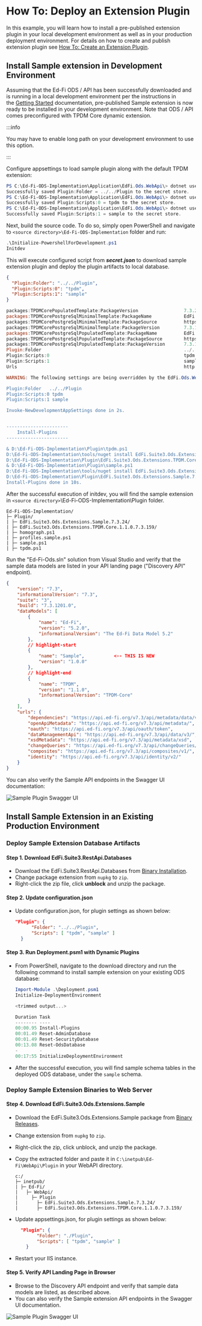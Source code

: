 # How To: Deploy an Extension Plugin

In this example, you will learn how to install a pre-published extension plugin
in your local development environment as well as in your production deployment
environment. For details on how to create and publish extension plugin see [How
To: Create an Extension Plugin](./how-to-create-an-extension-plugin.md).

## Install Sample extension in Development Environment

Assuming that the Ed-Fi ODS / API has been successfully downloaded and is
running in a local development environment per the instructions in the [Getting
Started](../getting-started/source-code-installation/readme.md) documentation,
pre-published Sample extension is now ready to be installed in your development
environment. Note that ODS / API comes preconfigured with TPDM Core dynamic
extension.

:::info

You may have to enable long path on your development environment to use this
option.

:::

Configure appsettings to load sample plugin along with the default TPDM extension:

```powershell
PS C:\Ed-Fi-ODS-Implementation\Application\EdFi.Ods.WebApi\> dotnet user-secrets set "Plugin:Folder"  "../../Plugin"
Successfully saved Plugin:Folder = ../../Plugin to the secret store.
PS C:\Ed-Fi-ODS-Implementation\Application\EdFi.Ods.WebApi\> dotnet user-secrets set "Plugin:Scripts:0"  "tpdm"
Successfully saved Plugin:Scripts:0 = tpdm to the secret store.
PS C:\Ed-Fi-ODS-Implementation\Application\EdFi.Ods.WebApi\> dotnet user-secrets set "Plugin:Scripts:1"  "sample"
Successfully saved Plugin:Scripts:1 = sample to the secret store.
```

Next, build the source code. To do so, simply open PowerShell and navigate to `<source
directory>\Ed-Fi-ODS-Implementation` folder and run:

```powershell
.\Initialize-PowershellForDevelopment.ps1
Initdev
```

This will execute configured script from _**secret.json**_ to download sample
extension plugin and deploy the plugin artifacts to local database.

```json title="secret.json"
{
  "Plugin:Folder": "../../Plugin",
  "Plugin:Scripts:0": "tpdm",
  "Plugin:Scripts:1": "sample"
}
```

```powershell title="Deployment output"
packages:TPDMCorePopulatedTemplate:PackageVersion                 7.3.202
packages:TPDMCorePostgreSqlMinimalTemplate:PackageName            EdFi.Suite3.Ods.Minimal.Template.TPDM.Core.{ExtensionVersion}.PostgreSQL.Standard.{StandardVersion}
packages:TPDMCorePostgreSqlMinimalTemplate:PackageSource          https://pkgs.dev.azure.com/ed-fi-alliance/Ed-Fi-Alliance-OSS/_packaging/EdFi/nuget/v3/index.json
packages:TPDMCorePostgreSqlMinimalTemplate:PackageVersion         7.3.189
packages:TPDMCorePostgreSqlPopulatedTemplate:PackageName          EdFi.Suite3.Ods.Populated.Template.TPDM.Core.{ExtensionVersion}.PostgreSQL.Standard.{StandardVersion}
packages:TPDMCorePostgreSqlPopulatedTemplate:PackageSource        https://pkgs.dev.azure.com/ed-fi-alliance/Ed-Fi-Alliance-OSS/_packaging/EdFi/nuget/v3/index.json
packages:TPDMCorePostgreSqlPopulatedTemplate:PackageVersion       7.3.194
Plugin:Folder                                                     ../../Plugin
Plugin:Scripts:0                                                  tpdm
Plugin:Scripts:1                                                  sample
Urls                                                              http://localhost:54746

WARNING: The following settings are being overridden by the EdFi.Ods.WebApi project's user secrets:

Plugin:Folder   ../../Plugin
Plugin:Scripts:0 tpdm
Plugin:Scripts:1 sample

Invoke-NewDevelopmentAppSettings done in 2s.


-----------------------
    Install-Plugins
-----------------------

& D:\Ed-Fi-ODS-Implementation\Plugin\tpdm.ps1
D:\Ed-Fi-ODS-Implementation\tools/nuget install EdFi.Suite3.Ods.Extensions.TPDM.Core.1.1.0.Standard -source https://pkgs.dev.azure.com/ed-fi-alliance/Ed-Fi-Alliance-OSS/_packaging/EdFi/nuget/v3/index.json -outputDirectory D:\ed-fi\Ed-Fi-ODS-Implementation\Plugin -ExcludeVersion -version 7.3.159
D:\Ed-Fi-ODS-Implementation\Plugin\EdFi.Suite3.Ods.Extensions.TPDM.Core.1.1.0.7.3.159
& D:\Ed-Fi-ODS-Implementation\Plugin\sample.ps1
D:\Ed-Fi-ODS-Implementation\tools/nuget install EdFi.Suite3.Ods.Extensions.Sample -source https://pkgs.dev.azure.com/ed-fi-alliance/Ed-Fi-Alliance-OSS/_packaging/EdFi/nuget/v3/index.json -outputDirectory D:\ed-fi\Ed-Fi-ODS-Implementation\Plugin -ExcludeVersion -version 7.3.24
D:\Ed-Fi-ODS-Implementation\Plugin\EdFi.Suite3.Ods.Extensions.Sample.7.3.24
Install-Plugins done in 10s.
```

After the successful execution of initdev, you will find the sample extension in
`<source directory>`\\Ed-Fi-ODS-Implementation\\Plugin folder.

```none title="Directory Listing"
Ed-Fi-ODS-Implementation/
├─ Plugin/
| ├─ EdFi.Suite3.Ods.Extensions.Sample.7.3.24/
| ├─ EdFi.Suite3.Ods.Extensions.TPDM.Core.1.1.0.7.3.159/
| ├─ homograph.ps1
| ├─ profiles.sample.ps1
| ├─ sample.ps1
| ├─ tpdm.ps1
```

Run the "Ed-Fi-Ods.sln" solution from Visual Studio and verify that the sample
data models are listed in your API landing page ("Discovery API" endpoint).

```json
{
    "version": "7.3",
    "informationalVersion": "7.3",
    "suite": "3",
    "build": "7.3.1201.0",
    "dataModels": [
        {
            "name": "Ed-Fi",
            "version": "5.2.0",
            "informationalVersion": "The Ed-Fi Data Model 5.2"
        },
        // highlight-start
        {
            "name": "Sample",           <-- THIS IS NEW
            "version": "1.0.0"
        },
        // highlight-end
        {
            "name": "TPDM",
            "version": "1.1.0",
            "informationalVersion": "TPDM-Core"
        }
    ],
    "urls": {
        "dependencies": "https://api.ed-fi.org/v7.3/api/metadata/data/v3/dependencies",
        "openApiMetadata": "https://api.ed-fi.org/v7.3/api/metadata/",
        "oauth": "https://api.ed-fi.org/v7.3/api/oauth/token",
        "dataManagementApi": "https://api.ed-fi.org/v7.3/api/data/v3/",
        "xsdMetadata": "https://api.ed-fi.org/v7.3/api/metadata/xsd",
        "changeQueries": "https://api.ed-fi.org/v7.3/api/changeQueries/v1/",
        "composites": "https://api.ed-fi.org/v7.3/api/composites/v1/",
        "identity": "https://api.ed-fi.org/v7.3/api/identity/v2/"
    }
}
```

You can also verify the Sample API endpoints in the Swagger UI documentation:

![Sample Plugin Swagger UI](/img/reference/ods-api/image2021-10-26_16-58-21.png)

## Install Sample Extension in an Existing Production Environment

### Deploy Sample Extension Database Artifacts

#### Step 1. Download EdFi.Suite3.RestApi.Databases

* Download the EdFi.Suite3.RestApi.Databases from [Binary
  Installation](../getting-started/binary-installation/).
* Change package extension from `nupkg` to `zip`.
* Right-click the zip file, click **unblock** and unzip the package.

#### Step 2. Update configuration.json

* Update configuration.json, for plugin settings as shown below:

  ```json
  "Plugin": {
        "Folder": "../../Plugin",
        "Scripts": [ "tpdm", "sample" ]
    }
  ```

#### Step 3. Run Deployment.psm1 with Dynamic Plugins

* From PowerShell, navigate to the download directory and run the following
  command to install sample extension on your existing ODS database:

  ```powershell
  Import-Module .\Deployment.psm1
  Initialize-DeploymentEnvironment

  <trimmed output...>

  Duration Task
  -------- ----
  00:00.95 Install-Plugins
  00:01.49 Reset-AdminDatabase
  00:01.49 Reset-SecurityDatabase
  00:13.08 Reset-OdsDatabase
  -        -
  00:17:55 InitializeDeploymentEnvironment
  ```

* After the successful execution, you will find sample schema tables in the
  deployed ODS database, under the `sample` schema.

### Deploy Sample Extension Binaries to Web Server

#### Step 4. Download EdFi.Suite3.Ods.Extensions.Sample

* Download the EdFi.Suite3.Ods.Extensions.Sample package from [Binary
  Releases](https://dev.azure.com/ed-fi-alliance/Ed-Fi-Alliance-OSS/_packaging?_a=package&feed=EdFi%40Release&view=overview&package=EdFi.Suite3.Ods.Extensions.Sample&protocolType=NuGet).
* Change extension from `nupkg` to `zip`.
* Right-click the zip, click unblock, and unzip the package.
* Copy the extracted folder and paste it in `C:\inetpub\Ed-Fi\WebApi\Plugin` in
  your WebAPI directory.

  ```none title="File Listing"
  c:/
  ├─ inetpub/
  | ├─ Ed-Fi/
  |   ├─ WebApi/
  |     ├─ Plugin
  |       ├─ EdFi.Suite3.Ods.Extensions.Sample.7.3.24/
  |       ├─ EdFi.Suite3.Ods.Extensions.TPDM.Core.1.1.0.7.3.159/
  ```

* Update appsettings.json, for plugin settings as shown below:

  ```json
    "Plugin": {
          "Folder": "./Plugin",
          "Scripts": [ "tpdm", "sample" ]
      }
  ```

* Restart your IIS instance.

#### Step 5. Verify API Landing Page in Browser

* Browse to the Discovery API endpoint and verify that sample data models are
  listed, as described above.
* You can also verify the Sample extension API endpoints in the Swagger UI
  documentation.

![Sample Plugin Swagger UI](/img/reference/ods-api/image2021-10-26_16-58-21.png)
